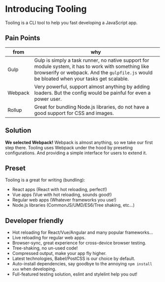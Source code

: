 # Introducing Tooling

Tooling is a CLI tool to help you fast developing a JavaScript app.

## Pain Points

|from|why|
|---|---|
|Gulp|Gulp is simply a task runner, no native support for module system, it has to work with something like browserify or webpack. And the `gulpfile.js` would be bloated when your tasks get scalable.|
|Webpack|Very powerful, support almost anything by adding loaders. But the config would be painful for even a power user.|
|Rollup|Great for bundling Node.js libraries, do not have a good support for CSS and images.|

## Solution

**We selected Webpack!** Webpack is almost anything, so we take our first step there. Tooling uses Webpack under the hood by preseting configurations. And providing a simple interface for users to extend it.

## Preset

Tooling is a great for writing (bundling):

- React apps (React with hot reloading, perfect!)
- Vue apps (Vue with hot reloading, sounds good!)
- Regular web apps (Whatever frameworks you use!)
- Node.js libraries (CommonJS/UMD/ES6/Tree shaking, etc...)

## Developer friendly

- Hot reloading for React/Vue/Angular and many popular frameworks...
- Live reloading for regular web apps.
- Browser-sync, great experience for cross-device browser testing.
- Tree-shaking, no un-used code!
- Compressed output, make your app fly higher.
- Latest technologies, Babel/PostCSS is our choice by default.
- Auto-install dependencies, say goodbye to the annoying `npm install xxx` when developing.
- Full-featured testing solution, eslint and stylelint help you out!
